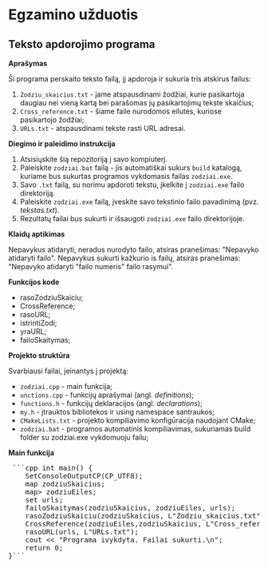 # Egzamino užduotis

## Teksto apdorojimo programa

**Aprašymas**

Ši programa perskaito teksto failą, jį apdoroja ir sukuria tris atskirus failus:
1. `Zodziu_skaicius.txt` - jame atspausdinami žodžiai, kurie pasikartoja daugiau nei vieną kartą bei parašomas jų pasikartojimų tekste skaičius;
2. `Cross_reference.txt` - šiame faile nurodomos eilutės, kuriose pasikartojo žodžiai;
3. `URLs.txt` - atspausdinami tekste rasti URL adresai.


**Diegimo ir paleidimo instrukcija**

1. Atsisiųskite šią repozitoriją į savo kompiuterį.
2. Paleiskite `zodziai.bat` failą - jis automatiškai sukurs `build` katalogą, kuriame bus sukurtas programos vykdomasis failas `zodziai.exe`.
3. Savo `.txt` failą, su norimu apdoroti tekstu, įkelkite į `zodziai.exe` failo direktoriją.
4. Paleiskite `zodziai.exe` failą, įveskite savo tekstinio failo pavadinimą (pvz. *tekstas.txt*).
5. Rezultatų failai bus sukurti ir išsaugoti `zodziai.exe` failo direktorijoje.


**Klaidų aptikimas**

Nepavykus atidaryti, neradus nurodyto failo, atsiras pranešimas: "Nepavyko atidaryti failo".
Nepavykus sukurti kažkurio is failų, atsiras pranešimas: "Nepavyko atidaryti "failo numeris" failo rasymui".


**Funkcijos kode**

- rasoZodziuSkaiciu;
- CrossReference;
- rasoURL;
- istrintiZodi;
- yraURL;
- failoSkaitymas;

**Projekto struktūra**

Svarbiausi failai, įeinantys į projektą:
- `zodziai.cpp` - main funkcija;
- `unctions.cpp` - funkcijų aprašymai (angl. *definitions*);
- ``functions.h`` - funkcijų deklaracijos (angl. *declarations*);
- `my.h` - įtrauktos bibliotekos ir using namespace santraukos;
- `CMakeLists.txt` - projekto kompiliavimo konfigūracija naudojant CMake;
- `zodziai.bat` - programos automatinis kompiliavimas, sukuriamas build folder su zodziai.exe vykdomuoju failu;


**Main funkcija**

<pre> ```cpp int main() {
    SetConsoleOutputCP(CP_UTF8);
    map<wstring, int> zodziuSkaicius;
    map<wstring, set<int>> zodziuEiles;
    set<wstring> urls;
    failoSkaitymas(zodziuSkaicius, zodziuEiles, urls);
    rasoZodziuSkaiciu(zodziuSkaicius, L"Zodziu_skaicius.txt");
    CrossReference(zodziuEiles,zodziuSkaicius, L"Cross_reference.txt");
    rasoURL(urls, L"URLs.txt");
    cout << "Programa ivykdyta. Failai sukurti.\n";
    return 0;
}``` </pre>



